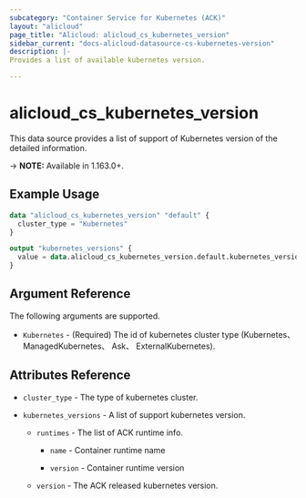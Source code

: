 ```yaml
---
subcategory: "Container Service for Kubernetes (ACK)"
layout: "alicloud"
page_title: "Alicloud: alicloud_cs_kubernetes_version"
sidebar_current: "docs-alicloud-datasource-cs-kubernetes-version"
description: |-
Provides a list of available kubernetes version.

---
```


# alicloud\_cs\_kubernetes\_version

This data source provides a list of  support of Kubernetes version of the detailed information.

-> **NOTE:** Available in 1.163.0+.

## Example Usage

```terraform
data "alicloud_cs_kubernetes_version" "default" {
  cluster_type = "Kubernetes"
}

output "kubernetes_versions" {
  value = data.alicloud_cs_kubernetes_version.default.kubernetes_versions
}
```

## Argument Reference

The following arguments are supported.

* `Kubernetes` - (Required) The id of kubernetes cluster type (Kubernetes、 ManagedKubernetes、 Ask、 ExternalKubernetes).



## Attributes Reference

* `cluster_type` - The type of kubernetes cluster.

* `kubernetes_versions` - A list of support kubernetes version.

    * `runtimes` - The list of ACK runtime info.

        * `name` - Container runtime name

        * `version` - Container runtime version

    * `version` - The ACK released kubernetes version. 

    